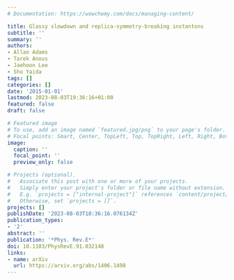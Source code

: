 ```yaml
---
# Documentation: https://wowchemy.com/docs/managing-content/

title: Glassy slowdown and replica-symmetry-breaking instantons
subtitle: ''
summary: ''
authors:
- Allan Adams
- Tarek Anous
- Jaehoon Lee
- Sho Yaida
tags: []
categories: []
date: '2015-01-01'
lastmod: 2023-08-03T19:36:16+01:00
featured: false
draft: false

# Featured image
# To use, add an image named `featured.jpg/png` to your page's folder.
# Focal points: Smart, Center, TopLeft, Top, TopRight, Left, Right, BottomLeft, Bottom, BottomRight.
image:
  caption: ''
  focal_point: ''
  preview_only: false

# Projects (optional).
#   Associate this post with one or more of your projects.
#   Simply enter your project's folder or file name without extension.
#   E.g. `projects = ["internal-project"]` references `content/project/deep-learning/index.md`.
#   Otherwise, set `projects = []`.
projects: []
publishDate: '2023-08-03T18:36:16.076134Z'
publication_types:
- '2'
abstract: ''
publication: '*Phys. Rev.E*'
doi: 10.1103/PhysRevE.91.032148
links:
- name: arXiv
  url: https://arxiv.org/abs/1406.1498
---
```

